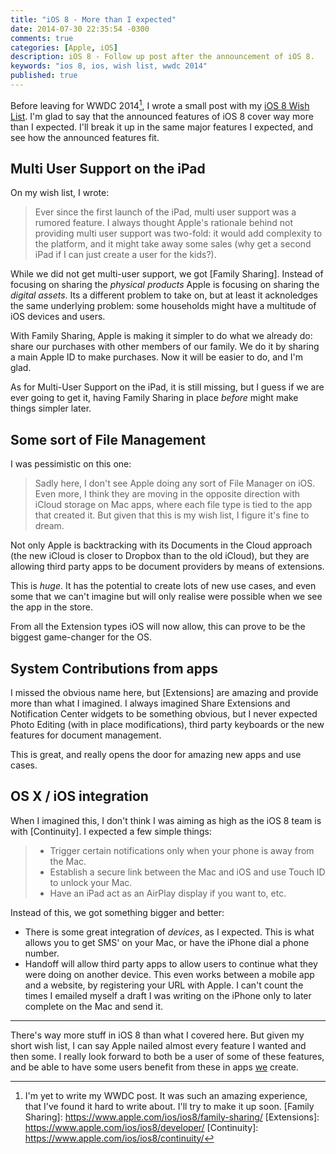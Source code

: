 ```yaml
---
title: "iOS 8 - More than I expected"
date: 2014-07-30 22:35:54 -0300
comments: true
categories: [Apple, iOS]
description: iOS 8 - Follow up post after the announcement of iOS 8.
keywords: "ios 8, ios, wish list, wwdc 2014"
published: true
---
```

Before leaving for WWDC 2014[^WWDCPost], I wrote a small post with my [iOS 8 Wish List](http://pablin.org/2014/05/26/ios-8-wish-list/). I'm glad to say that the announced features of iOS 8 cover way more than I expected. I'll break it up in the same major features I expected, and see how the announced features fit.

## Multi User Support on the iPad

On my wish list, I wrote:

> Ever since the first launch of the iPad, multi user support was a rumored feature. I always thought Apple's
> rationale behind not providing multi user support was two-fold: it would add complexity to the platform, and it
> might take away some sales (why get a second iPad if I can just create a user for the kids?).

While we did not get multi-user support, we got [Family Sharing]. Instead of focusing on sharing the _physical products_ Apple is focusing on sharing the _digital assets_. Its a different problem to take on, but at least it
acknoledges the same underlying problem: some households might have a multitude of iOS devices and users.

With Family Sharing, Apple is making it simpler to do what we already do: share our purchases with other members of our family. We do it by sharing a main Apple ID to make purchases. Now it will be easier to do, and I'm glad.

As for Multi-User Support on the iPad, it is still missing, but I guess if we are ever going to get it, having Family Sharing in place _before_ might make things simpler later.

## Some sort of File Management

I was pessimistic on this one:

> Sadly here, I don't see Apple doing any sort of File Manager on iOS. Even more, I think they are moving in the
> opposite direction with iCloud storage on Mac apps, where each file type is tied to the app that created it. But
> given that this is my wish list, I figure it's fine to dream.

Not only Apple is backtracking with its Documents in the Cloud approach (the new iCloud is closer to Dropbox than to the old iCloud), but they are allowing third party apps to be document providers by means of extensions.

This is _huge_. It has the potential to create lots of new use cases, and even some that we can't imagine but will only realise were possible when we see the app in the store.

From all the Extension types iOS will now allow, this can prove to be the biggest game-changer for the OS.

## System Contributions from apps

I missed the obvious name here, but [Extensions] are amazing and provide more than what I imagined. I always imagined Share Extensions and Notification Center widgets to be something obvious, but I never expected Photo Editing (with in place modifications), third party keyboards or the new features for document management.

This is great, and really opens the door for amazing new apps and use cases.

## OS X / iOS integration

When I imagined this, I don't think I was aiming as high as the iOS 8 team is with [Continuity].
I expected a few simple things:

> - Trigger certain notifications only when your phone is away from the Mac.
> - Establish a secure link between the Mac and iOS and use Touch ID to unlock your Mac.
> - Have an iPad act as an AirPlay display if you want to, etc.

Instead of this, we got something bigger and better:

- There is some great integration of _devices_, as I expected. This is what allows you to get SMS' on your Mac, or have the iPhone dial a phone number.
- Handoff will allow third party apps to allow users to continue what they were doing on another device. This even works between a mobile app and a website, by registering your URL with Apple. I can't count the times I emailed myself a draft I was writing on the iPhone only to later complete on the Mac and send it.

---

There's way more stuff in iOS 8 than what I covered here. But given my short wish list, I can say Apple nailed almost
every feature I wanted and then some. I really look forward to both be a user of some of these features, and be able
to have some users benefit from these in apps [we](http://quadiontech.com) create.

[^WWDCPost]: I'm yet to write my WWDC post. It was such an amazing experience, that I've found it hard to write about. I'll try to make it up soon.
[Family Sharing]: https://www.apple.com/ios/ios8/family-sharing/
[Extensions]: https://www.apple.com/ios/ios8/developer/
[Continuity]: https://www.apple.com/ios/ios8/continuity/